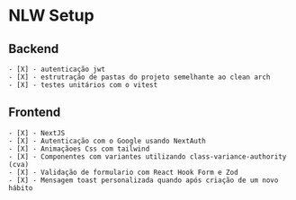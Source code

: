 # NLW Setup

## Backend

    - [X] - autenticação jwt
    - [X] - estrutração de pastas do projeto semelhante ao clean arch
    - [X] - testes unitários com o vitest

## Frontend

    - [X] - NextJS
    - [X] - Autenticação com o Google usando NextAuth
    - [X] - Animaçãoes Css com tailwind
    - [X] - Componentes com variantes utilizando class-variance-authority (cva)
    - [X] - Validação de formulario com React Hook Form e Zod
    - [X] - Mensagem toast personalizada quando após criação de um novo hábito
